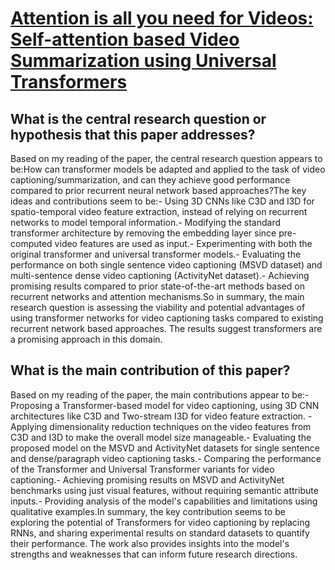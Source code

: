 # [Attention is all you need for Videos: Self-attention based Video   Summarization using Universal Transformers](https://arxiv.org/abs/1906.02792)

## What is the central research question or hypothesis that this paper addresses?

Based on my reading of the paper, the central research question appears to be:How can transformer models be adapted and applied to the task of video captioning/summarization, and can they achieve good performance compared to prior recurrent neural network based approaches?The key ideas and contributions seem to be:- Using 3D CNNs like C3D and I3D for spatio-temporal video feature extraction, instead of relying on recurrent networks to model temporal information.- Modifying the standard transformer architecture by removing the embedding layer since pre-computed video features are used as input.- Experimenting with both the original transformer and universal transformer models.- Evaluating the performance on both single sentence video captioning (MSVD dataset) and multi-sentence dense video captioning (ActivityNet dataset).- Achieving promising results compared to prior state-of-the-art methods based on recurrent networks and attention mechanisms.So in summary, the main research question is assessing the viability and potential advantages of using transformer networks for video captioning tasks compared to existing recurrent network based approaches. The results suggest transformers are a promising approach in this domain.


## What is the main contribution of this paper?

Based on my reading of the paper, the main contributions appear to be:- Proposing a Transformer-based model for video captioning, using 3D CNN architectures like C3D and Two-stream I3D for video feature extraction. - Applying dimensionality reduction techniques on the video features from C3D and I3D to make the overall model size manageable.- Evaluating the proposed model on the MSVD and ActivityNet datasets for single sentence and dense/paragraph video captioning tasks.- Comparing the performance of the Transformer and Universal Transformer variants for video captioning.- Achieving promising results on MSVD and ActivityNet benchmarks using just visual features, without requiring semantic attribute inputs.- Providing analysis of the model's capabilities and limitations using qualitative examples.In summary, the key contribution seems to be exploring the potential of Transformers for video captioning by replacing RNNs, and sharing experimental results on standard datasets to quantify their performance. The work also provides insights into the model's strengths and weaknesses that can inform future research directions.
